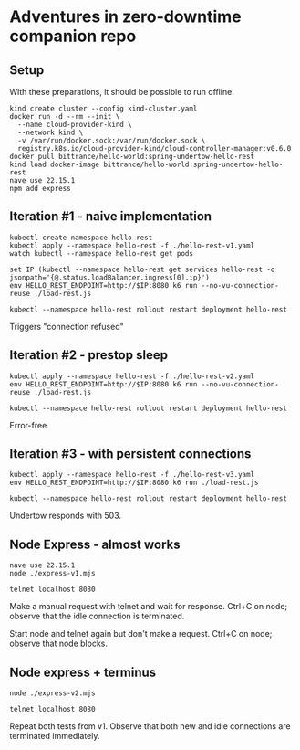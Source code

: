 # Adventures in zero-downtime companion repo

## Setup

With these preparations, it should be possible to run offline.

```shell
kind create cluster --config kind-cluster.yaml
docker run -d --rm --init \
  --name cloud-provider-kind \
  --network kind \
  -v /var/run/docker.sock:/var/run/docker.sock \
  registry.k8s.io/cloud-provider-kind/cloud-controller-manager:v0.6.0
docker pull bittrance/hello-world:spring-undertow-hello-rest
kind load docker-image bittrance/hello-world:spring-undertow-hello-rest
nave use 22.15.1
npm add express
```

## Iteration #1 - naive implementation

```shell
kubectl create namespace hello-rest
kubectl apply --namespace hello-rest -f ./hello-rest-v1.yaml
watch kubectl --namespace hello-rest get pods
```

```shell
set IP (kubectl --namespace hello-rest get services hello-rest -o jsonpath='{@.status.loadBalancer.ingress[0].ip}')
env HELLO_REST_ENDPOINT=http://$IP:8080 k6 run --no-vu-connection-reuse ./load-rest.js
```

```shell
kubectl --namespace hello-rest rollout restart deployment hello-rest
```

Triggers "connection refused"

## Iteration #2 - prestop sleep

```shell
kubectl apply --namespace hello-rest -f ./hello-rest-v2.yaml
env HELLO_REST_ENDPOINT=http://$IP:8080 k6 run --no-vu-connection-reuse ./load-rest.js
```

```shell
kubectl --namespace hello-rest rollout restart deployment hello-rest
```

Error-free.

## Iteration #3 - with persistent connections

```shell
kubectl apply --namespace hello-rest -f ./hello-rest-v3.yaml
env HELLO_REST_ENDPOINT=http://$IP:8080 k6 run ./load-rest.js
```

```shell
kubectl --namespace hello-rest rollout restart deployment hello-rest
```

Undertow responds with 503.

## Node Express - almost works

```shell
nave use 22.15.1
node ./express-v1.mjs
```

```shell
telnet localhost 8080
```

Make a manual request with telnet and wait for response. Ctrl+C on node; observe that the idle connection is terminated.

Start node and telnet again but don't make a request. Ctrl+C on node; observe that node blocks.

## Node express + terminus

```shell
node ./express-v2.mjs
```

```shell
telnet localhost 8080
```

Repeat both tests from v1. Observe that both new and idle connections are terminated immediately.
